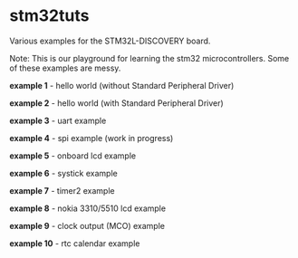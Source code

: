 stm32tuts
=========

Various examples for the STM32L-DISCOVERY board.

Note: This is our playground for learning the stm32 microcontrollers. Some of these examples are messy.

**example 1** - hello world (without Standard Peripheral Driver)

**example 2** - hello world (with Standard Peripheral Driver)

**example 3** - uart example

**example 4** - spi example (work in progress)

**example 5** - onboard lcd example

**example 6** - systick example

**example 7** - timer2 example

**example 8** - nokia 3310/5510 lcd example

**example 9** - clock output (MCO) example

**example 10** - rtc calendar example
